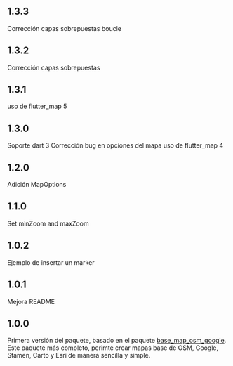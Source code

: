 ## 1.3.3

Corrección capas sobrepuestas boucle
## 1.3.2

Corrección capas sobrepuestas
## 1.3.1

uso de flutter_map 5
## 1.3.0

Soporte dart 3 
Corrección bug en opciones del mapa
uso de flutter_map 4
## 1.2.0

Adición MapOptions

## 1.1.0

Set minZoom and maxZoom

## 1.0.2

Ejemplo de insertar un marker

## 1.0.1

Mejora README

## 1.0.0

Primera versión del paquete, basado en el paquete [base_map_osm_google](https://pub.dev/packages/base_map_osm_google). Este paquete más completo, perimte crear mapas base de OSM, Google, Stamen, Carto y Esri de manera sencilla y simple.